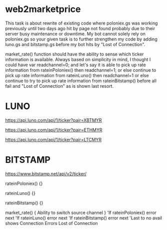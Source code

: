# web2marketprice

This task is about rewrite of existing code where poloniex.gs was working previously until two days ago hit by page not found probably due to their server busy maintenance or downtime. My bot cannot solely rely on poloniex.gs so your given task is to further strengthen my code by adding luno.gs and bitstamp.gs before my bot hits by "Lost of Connection". 

market_rate() function should have the ability to sense which ticker information is available. Always based on simplicity in mind, I thought I could have var readchannel=0; and let's say it is able to pick up rate information from rateinPoloniex() then readchannel=1; or else continue to pick up rate information from rateinLuno() then readchannel=1 or else continue to try to pick up rate information from rateinBitstamp() before all fail and "Lost of Connection" as is shown last resort.


LUNO
====

https://api.luno.com/api/1/ticker?pair=XBTMYR

https://api.luno.com/api/1/ticker?pair=ETHMYR

https://api.luno.com/api/1/ticker?pair=LTCMYR

BITSTAMP
========

https://www.bitstamp.net/api/v2/ticker/



rateinPoloniex() {}

rateinLuno() {}

rateinBitstamp() {}

market_rate() { Ability to switch source channel }
'If rateinPoloniex() error next
'If rateinLuno() error next
'If rateinBitstamp() error next
'Last to no avail shows Connection Errors Lost of Connection
